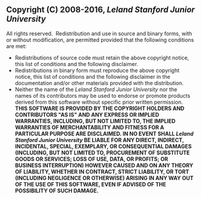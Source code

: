 ## Copyright (C) 2008-2016, _Leland Stanford Junior University_
All rights reserved.
​
Redistribution and use in source and binary forms, with or without modification, are permitted provided that the following conditions are met:
​
- Redistributions of source code must retain the above copyright notice, this list of conditions and the following disclaimer.
​
- Redistributions in binary form must reproduce the above copyright notice, this list of conditions and the following disclaimer in the documentation and/or other materials provided with the distribution.
​
- Neither the name of the _Leland Stanford Junior University_ nor the names of its contributors may be used to endorse or promote products derived from this software without specific prior written permission.
​
**THIS SOFTWARE IS PROVIDED BY THE COPYRIGHT HOLDERS AND CONTRIBUTORS "AS IS" AND ANY EXPRESS OR IMPLIED WARRANTIES, INCLUDING, BUT NOT LIMITED TO, THE IMPLIED WARRANTIES OF MERCHANTABILITY AND FITNESS FOR A PARTICULAR PURPOSE ARE DISCLAIMED. IN NO EVENT SHALL _Leland Stanford Junior University_ BE LIABLE FOR ANY DIRECT, INDIRECT, INCIDENTAL, SPECIAL, EXEMPLARY, OR CONSEQUENTIAL DAMAGES (INCLUDING, BUT NOT LIMITED TO, PROCUREMENT OF SUBSTITUTE GOODS OR SERVICES; LOSS OF USE, DATA, OR PROFITS; OR BUSINESS INTERRUPTION) HOWEVER CAUSED AND ON ANY THEORY OF LIABILITY, WHETHER IN CONTRACT, STRICT LIABILITY, OR TORT (INCLUDING NEGLIGENCE OR OTHERWISE) ARISING IN ANY WAY OUT OF THE USE OF THIS SOFTWARE, EVEN IF ADVISED OF THE POSSIBILITY OF SUCH DAMAGE.**